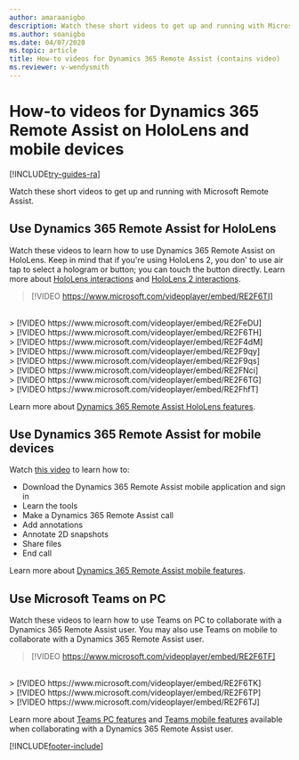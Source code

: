 ```yaml
---
author: amaraanigbo
description: Watch these short videos to get up and running with Microsoft Dynamics 365 Remote Assist on HoloLens or a mobile device
ms.author: soanigbo
ms.date: 04/07/2020
ms.topic: article
title: How-to videos for Dynamics 365 Remote Assist (contains video)  
ms.reviewer: v-wendysmith
---
```


# How-to videos for Dynamics 365 Remote Assist on HoloLens and mobile devices 

[!INCLUDE[try-guides-ra](../includes/try-guides-ra.md)]

Watch these short videos to get up and running with Microsoft Remote Assist. 

## Use Dynamics 365 Remote Assist for HoloLens

Watch these videos to learn how to use Dynamics 365 Remote Assist on HoloLens. Keep in mind that if you're using HoloLens 2, you don' to use air tap to select a hologram or button; you can touch the button directly. Learn more about [HoloLens interactions](/hololens/hololens1-basic-usage) and [HoloLens 2 interactions](/hololens/hololens2-basic-usage).  

> [!VIDEO https://www.microsoft.com/videoplayer/embed/RE2F6TI]
</br>
> [!VIDEO https://www.microsoft.com/videoplayer/embed/RE2FeDU]
</br>
> [!VIDEO https://www.microsoft.com/videoplayer/embed/RE2F6TH]
</br>
> [!VIDEO https://www.microsoft.com/videoplayer/embed/RE2F4dM]
</br>
> [!VIDEO https://www.microsoft.com/videoplayer/embed/RE2F9qy]
</br>
> [!VIDEO https://www.microsoft.com/videoplayer/embed/RE2F9qs]
</br>
> [!VIDEO https://www.microsoft.com/videoplayer/embed/RE2FNci]
</br>
> [!VIDEO https://www.microsoft.com/videoplayer/embed/RE2F6TG]
</br>
> [!VIDEO https://www.microsoft.com/videoplayer/embed/RE2FhfT]

Learn more about [Dynamics 365 Remote Assist HoloLens features](overview-hololens.md).

## Use Dynamics 365 Remote Assist for mobile devices 

Watch [this video](https://youtu.be/DQJWsCDNpb4?list=PLE8_akGzEn_z_qRTst3OFZf1fC8VIao8F) to learn how to:

* Download the Dynamics 365 Remote Assist mobile application and sign in 
* Learn the tools
* Make a Dynamics 365 Remote Assist call
* Add annotations 
* Annotate 2D snapshots  
* Share files
* End call

Learn more about [Dynamics 365 Remote Assist mobile features](mobile-app/remote-assist-mobile-overview.md).

## Use Microsoft Teams on PC 

Watch these videos to learn how to use Teams on PC to collaborate with a Dynamics 365 Remote Assist user. You may also use Teams on mobile to collaborate with a Dynamics 365 Remote Assist user. 

> [!VIDEO https://www.microsoft.com/videoplayer/embed/RE2F6TF]
</br>
> [!VIDEO https://www.microsoft.com/videoplayer/embed/RE2F6TK]
</br>
> [!VIDEO https://www.microsoft.com/videoplayer/embed/RE2F6TP]
</br>
> [!VIDEO https://www.microsoft.com/videoplayer/embed/RE2F6TJ]

Learn more about [Teams PC features](teams-pc-all.md) and [Teams mobile features](teams-mobile-all.md) available when collaborating with a Dynamics 365 Remote Assist user. 


[!INCLUDE[footer-include](../includes/footer-banner.md)]
